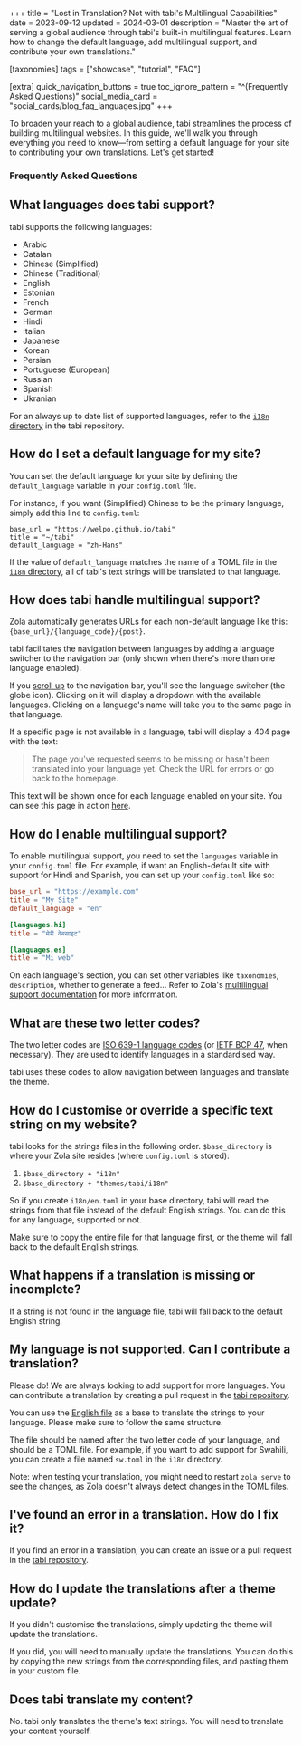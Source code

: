 +++
title = "Lost in Translation? Not with tabi's Multilingual Capabilities"
date = 2023-09-12
updated = 2024-03-01
description = "Master the art of serving a global audience through tabi's built-in multilingual features. Learn how to change the default language, add multilingual support, and contribute your own translations."

[taxonomies]
tags = ["showcase", "tutorial", "FAQ"]

[extra]
quick_navigation_buttons = true
toc_ignore_pattern = "^(Frequently Asked Questions)"
social_media_card = "social_cards/blog_faq_languages.jpg"
+++

To broaden your reach to a global audience, tabi streamlines the process of building multilingual websites. In this guide, we'll walk you through everything you need to know—from setting a default language for your site to contributing your own translations. Let's get started!

### Frequently Asked Questions

<!-- toc -->

## What languages does tabi support?

tabi supports the following languages:

- Arabic
- Catalan
- Chinese (Simplified)
- Chinese (Traditional)
- English
- Estonian
- French
- German
- Hindi
- Italian
- Japanese
- Korean
- Persian
- Portuguese (European)
- Russian
- Spanish
- Ukranian

For an always up to date list of supported languages, refer to the [`i18n` directory](https://github.com/welpo/tabi/tree/main/i18n) in the tabi repository.

## How do I set a default language for my site?

You can set the default language for your site by defining the `default_language` variable in your `config.toml` file.

For instance, if you want (Simplified) Chinese to be the primary language, simply add this line to  `config.toml`:

```toml, hl_lines=03
base_url = "https://welpo.github.io/tabi"
title = "~/tabi"
default_language = "zh-Hans"
```

If the value of `default_language` matches the name of a TOML file in the [`i18n` directory](https://github.com/welpo/tabi/tree/main/i18n), all of tabi's text strings will be translated to that language.

## How does tabi handle multilingual support?

Zola automatically generates URLs for each non-default language like this: `{base_url}/{language_code}/{post}`.

tabi facilitates the navigation between languages by adding a language switcher to the navigation bar (only shown when there's more than one language enabled).

If you [scroll up](#) to the navigation bar, you'll see the language switcher (the globe icon). Clicking on it will display a dropdown with the available languages. Clicking on a language's name will take you to the same page in that language.

If a specific page is not available in a language, tabi will display a 404 page with the text:

> The page you've requested seems to be missing or hasn't been translated into your language yet. Check the URL for errors or go back to the homepage.

This text will be shown once for each language enabled on your site. You can see this page in action [here](https://welpo.github.io/tabi/404.html).

## How do I enable multilingual support?

To enable multilingual support, you need to set the `languages` variable in your `config.toml` file. For example, if want an English-default site with support for Hindi and Spanish, you can set up your `config.toml` like so:

```toml
base_url = "https://example.com"
title = "My Site"
default_language = "en"

[languages.hi]
title = "मेरी वेबसाइट"

[languages.es]
title = "Mi web"
```

On each language's section, you can set other variables like `taxonomies`, `description`, whether to generate a feed… Refer to Zola's [multilingual support documentation](https://www.getzola.org/documentation/content/multilingual/) for more information.

## What are these two letter codes?

The two letter codes are [ISO 639-1 language codes](https://localizely.com/iso-639-1-list/) (or [IETF BCP 47](https://en.wikipedia.org/wiki/IETF_language_tag), when necessary). They are used to identify languages in a standardised way.

tabi uses these codes to allow navigation between languages and translate the theme.

## How do I customise or override a specific text string on my website?

tabi looks for the strings files in the following order. `$base_directory` is where your Zola site resides (where `config.toml` is stored):

1. `$base_directory + "i18n"`
2. `$base_directory + "themes/tabi/i18n"`

So if you create  `i18n/en.toml` in your base directory, tabi will read the strings from that file instead of the default English strings. You can do this for any language, supported or not.

Make sure to copy the entire file for that language first, or the theme will fall back to the default English strings.

## What happens if a translation is missing or incomplete?

If a string is not found in the language file, tabi will fall back to the default English string.

## My language is not supported. Can I contribute a translation?

Please do! We are always looking to add support for more languages. You can contribute a translation by creating a pull request in the [tabi repository](https://github.com/welpo/tabi).

You can use the [English file](https://github.com/welpo/tabi/blob/main/i18n/en.toml) as a base to translate the strings to your language. Please make sure to follow the same structure.

The file should be named after the two letter code of your language, and should be a TOML file. For example, if you want to add support for Swahili, you can create a file named `sw.toml` in the `i18n` directory.

Note: when testing your translation, you might need to restart `zola serve` to see the changes, as Zola doesn't always detect changes in the TOML files.

## I've found an error in a translation. How do I fix it?

If you find an error in a translation, you can create an issue or a pull request in the [tabi repository](https://github.com/welpo/tabi).

## How do I update the translations after a theme update?

If you didn't customise the translations, simply updating the theme will update the translations.

If you did, you will need to manually update the translations. You can do this by copying the new strings from the corresponding files, and pasting them in your custom file.

## Does tabi translate my content?

No. tabi only translates the theme's text strings. You will need to translate your content yourself.
